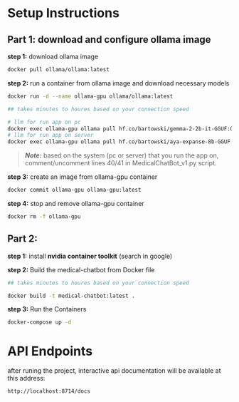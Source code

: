 # **Setup Instructions**
## **Part 1: download and configure ollama image**
**step 1:** download ollama image
```bash
docker pull ollama/ollama:latest
```
**step 2:** run a container from ollama image and download necessary models
```bash
docker run -d --name ollama-gpu ollama/ollama:latest
```
```bash
## takes minutes to houres based on your connection speed

# llm for run app on pc
docker exec ollama-gpu ollama pull hf.co/bartowski/gemma-2-2b-it-GGUF:Q6_K_L
# llm for run app on server
docker exec ollama-gpu ollama pull hf.co/bartowski/aya-expanse-8b-GGUF:Q6_K_L
```
> ***Note:*** based on the system (pc or server) that you run the app on, comment/uncomment lines 40/41 in MedicalChatBot_v1.py script.

**step 3:** create an image from ollama-gpu container
```bash
docker commit ollama-gpu ollama-gpu:latest
```
**step 4:** stop and remove ollama-gpu container
```bash
docker rm -f ollama-gpu
```
## **Part 2:**
**step 1:** install **nvidia container toolkit** (search in google)

**step 2:** Build the medical-chatbot from Docker file
```bash
## takes minutes to houres based on your connection speed

docker build -t medical-chatbot:latest .
```

**step 3:** Run the Containers
```bash
docker-compose up -d
```

# **API Endpoints**
after runing the project, interactive api documentation will be available at this address:
```bash
http://localhost:8714/docs
```